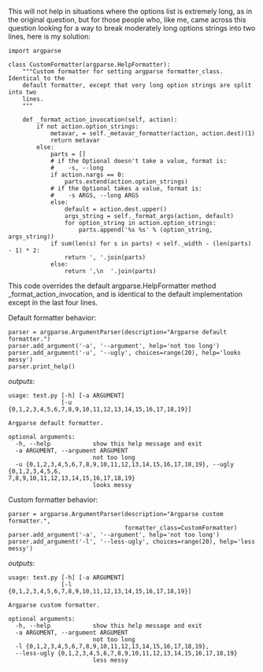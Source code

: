 This will not help in situations where the options list is extremely long, as in the original question, but for those people who, like me, came across this question looking for a way to break moderately long options strings into two lines, here is my solution:

    import argparse
    
    class CustomFormatter(argparse.HelpFormatter):
        """Custom formatter for setting argparse formatter_class. Identical to the
        default formatter, except that very long option strings are split into two
        lines.
        """
        
        def _format_action_invocation(self, action):
            if not action.option_strings:
                metavar, = self._metavar_formatter(action, action.dest)(1)
                return metavar
            else:
                parts = []
                # if the Optional doesn't take a value, format is:
                #    -s, --long
                if action.nargs == 0:
                    parts.extend(action.option_strings)
                # if the Optional takes a value, format is:
                #    -s ARGS, --long ARGS
                else:
                    default = action.dest.upper()
                    args_string = self._format_args(action, default)
                    for option_string in action.option_strings:
                        parts.append('%s %s' % (option_string, args_string))
                if sum(len(s) for s in parts) < self._width - (len(parts) - 1) * 2:
                    return ', '.join(parts)
                else:
                    return ',\n  '.join(parts)

This code overrides the default argparse.HelpFormatter method _format_action_invocation, and is identical to the default implementation except in the last four lines.

Default formatter behavior:

    parser = argparse.ArgumentParser(description="Argparse default formatter.")
    parser.add_argument('-a', '--argument', help='not too long')
    parser.add_argument('-u', '--ugly', choices=range(20), help='looks messy')
    parser.print_help()

*outputs:*

    usage: test.py [-h] [-a ARGUMENT]
                   [-u {0,1,2,3,4,5,6,7,8,9,10,11,12,13,14,15,16,17,18,19}]
    
    Argparse default formatter.
    
    optional arguments:
      -h, --help            show this help message and exit
      -a ARGUMENT, --argument ARGUMENT
                            not too long
      -u {0,1,2,3,4,5,6,7,8,9,10,11,12,13,14,15,16,17,18,19}, --ugly {0,1,2,3,4,5,6,
    7,8,9,10,11,12,13,14,15,16,17,18,19}
                            looks messy

Custom formatter behavior:

    parser = argparse.ArgumentParser(description="Argparse custom formatter.",
                                     formatter_class=CustomFormatter)
    parser.add_argument('-a', '--argument', help='not too long')
    parser.add_argument('-l', '--less-ugly', choices=range(20), help='less messy')

*outputs:*

    usage: test.py [-h] [-a ARGUMENT]
                   [-l {0,1,2,3,4,5,6,7,8,9,10,11,12,13,14,15,16,17,18,19}]
    
    Argparse custom formatter.
    
    optional arguments:
      -h, --help            show this help message and exit
      -a ARGUMENT, --argument ARGUMENT
                            not too long
      -l {0,1,2,3,4,5,6,7,8,9,10,11,12,13,14,15,16,17,18,19},
      --less-ugly {0,1,2,3,4,5,6,7,8,9,10,11,12,13,14,15,16,17,18,19}
                            less messy